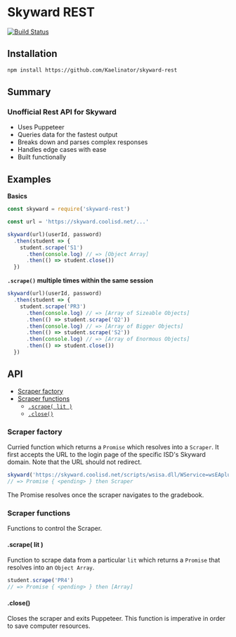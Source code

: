 # Skyward REST

[![Build Status](https://travis-ci.org/Kaelinator/skyward-rest.svg?branch=master)](https://travis-ci.org/Kaelinator/skyward-rest)

## Installation

```sh
npm install https://github.com/Kaelinator/skyward-rest
```

## Summary

### Unofficial Rest API for Skyward
 - Uses Puppeteer
 - Queries data for the fastest output
 - Breaks down and parses complex responses
 - Handles edge cases with ease
 - Built functionally

## Examples

**Basics**

```javascript
const skyward = require('skyward-rest')

const url = 'https://skyward.coolisd.net/...'

skyward(url)(userId, password)
  .then(student => {
    student.scrape('S1')
      .then(console.log) // => [Object Array]
      .then(() => student.close())
  })
```

**`.scrape()` multiple times within the same session**

```javascript
skyward(url)(userId, password)
  .then(student => {
    student.scrape('PR3')
      .then(console.log) // => [Array of Sizeable Objects]
      .then(() => student.scrape('Q2'))
      .then(console.log) // => [Array of Bigger Objects]
      .then(() => student.scrape('S2'))
      .then(console.log) // => [Array of Enormous Objects]
      .then(() => student.close())
  })
```

## API

* [Scraper factory](#scraper-factory)
* [Scraper functions](#scraper-functions)
  * [`.scrape( lit )`](#scrape-lit-)
  * [`.close()`](#close)

### Scraper factory

Curried function which returns a `Promise` which resolves into a `Scraper`. It first accepts the URL to the login page of the specific ISD's Skyward domain. Note that the URL should not redirect.

```javascript
skyward('https://skyward.coolisd.net/scripts/wsisa.dll/WService=wsEAplus/seplog01.w')(userId, password)
// => Promise { <pending> } then Scraper
```

The Promise resolves once the scraper navigates to the gradebook.

### Scraper functions

Functions to control the Scraper.

#### .scrape( lit )

Function to scrape data from a particular `lit` which returns a `Promise` that resolves into an `Object Array`.

```javascript
student.scrape('PR4')
// => Promise { <pending> } then [Array]
```

#### .close()

Closes the scraper and exits Puppeteer. This function is imperative in order to save computer resources.
